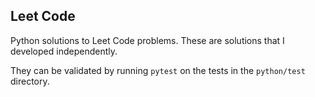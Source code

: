 ## Leet Code

Python solutions to Leet Code problems. 
These are solutions that I developed independently.

They can be validated by running `pytest` on the tests in the `python/test` directory. 

